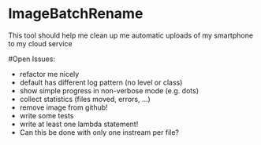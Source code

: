 # ImageBatchRename
This tool should help me clean up me automatic uploads of my smartphone to my cloud service

#Open Issues:
* refactor me nicely
 * default has different log pattern (no level or class)
 * show simple progress in non-verbose mode (e.g. dots)
* collect statistics (files moved, errors, ...)
* remove image from github!
* write some tests
* write at least one lambda statement!
* Can this be done with only one instream per file?




